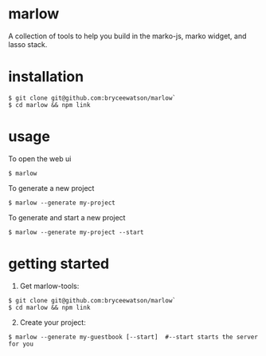 # marlow
A collection of tools to help you build in the marko-js, marko widget, and lasso stack.

# installation
```
$ git clone git@github.com:bryceewatson/marlow`
$ cd marlow && npm link
```

# usage

To open the web ui
```
$ marlow
```

To generate a new project
```
$ marlow --generate my-project
```

To generate and start a new project
```
$ marlow --generate my-project --start
```

# getting started

1. Get marlow-tools:
```
$ git clone git@github.com:bryceewatson/marlow`
$ cd marlow && npm link
```

2. Create your project:
```
$ marlow --generate my-guestbook [--start]  #--start starts the server for you
```
